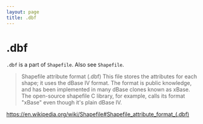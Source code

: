 ```yaml
---
layout: page
title: .dbf
---
```


# .dbf

`.dbf` is a part of `Shapefile`.
Also see `Shapefile`.

> Shapefile attribute format (.dbf)
> This file stores the attributes for each shape; it uses the dBase IV format. The format is public knowledge, and has been implemented in many dBase clones known as xBase. The open-source shapefile C library, for example, calls its format "xBase" even though it's plain dBase IV.

https://en.wikipedia.org/wiki/Shapefile#Shapefile_attribute_format_(.dbf)
